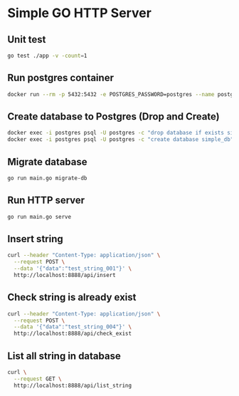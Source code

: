 # Simple GO HTTP Server

## Unit test

```sh
go test ./app -v -count=1
```

## Run postgres container

```sh
docker run --rm -p 5432:5432 -e POSTGRES_PASSWORD=postgres --name postgres postgres:10-alpine
```

## Create database to Postgres (Drop and Create)

```sh
docker exec -i postgres psql -U postgres -c "drop database if exists simple_db" && \
docker exec -i postgres psql -U postgres -c "create database simple_db"
```

## Migrate database

```sh
go run main.go migrate-db
```

## Run HTTP server

```sh
go run main.go serve
```

## Insert string

```sh
curl --header "Content-Type: application/json" \
  --request POST \
  --data '{"data":"test_string_001"}' \
  http://localhost:8888/api/insert
```

## Check string is already exist

```sh
curl --header "Content-Type: application/json" \
  --request POST \
  --data '{"data":"test_string_004"}' \
  http://localhost:8888/api/check_exist
```

## List all string in database

```sh
curl \
  --request GET \
  http://localhost:8888/api/list_string
```
